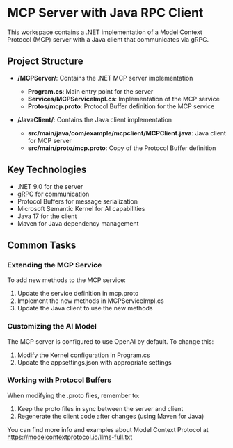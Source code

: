 <!-- Use this file to provide workspace-specific custom instructions to Copilot. For more details, visit https://code.visualstudio.com/docs/copilot/copilot-customization#_use-a-githubcopilotinstructionsmd-file -->

# MCP Server with Java RPC Client

This workspace contains a .NET implementation of a Model Context Protocol (MCP) server with a Java client that communicates via gRPC.

## Project Structure

- **/MCPServer/**: Contains the .NET MCP server implementation
  - **Program.cs**: Main entry point for the server
  - **Services/MCPServiceImpl.cs**: Implementation of the MCP service
  - **Protos/mcp.proto**: Protocol Buffer definition for the MCP service
  
- **/JavaClient/**: Contains the Java client implementation
  - **src/main/java/com/example/mcpclient/MCPClient.java**: Java client for MCP server
  - **src/main/proto/mcp.proto**: Copy of the Protocol Buffer definition

## Key Technologies

- .NET 9.0 for the server
- gRPC for communication
- Protocol Buffers for message serialization
- Microsoft Semantic Kernel for AI capabilities
- Java 17 for the client
- Maven for Java dependency management

## Common Tasks

### Extending the MCP Service

To add new methods to the MCP service:
1. Update the service definition in mcp.proto
2. Implement the new methods in MCPServiceImpl.cs
3. Update the Java client to use the new methods

### Customizing the AI Model

The MCP server is configured to use OpenAI by default. To change this:
1. Modify the Kernel configuration in Program.cs
2. Update the appsettings.json with appropriate settings

### Working with Protocol Buffers

When modifying the .proto files, remember to:
1. Keep the proto files in sync between the server and client
2. Regenerate the client code after changes (using Maven for Java)

You can find more info and examples about Model Context Protocol at https://modelcontextprotocol.io/llms-full.txt
